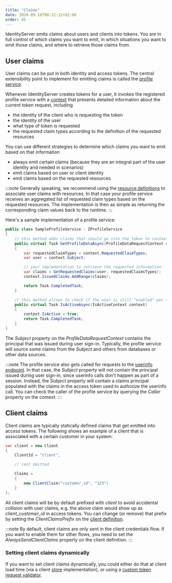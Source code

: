 ```yaml
---
title: "Claims"
date: 2020-09-10T08:22:12+02:00
order: 45
---
```


IdentityServer emits claims about users and clients into tokens. You are in full control of which claims you want to emit, in which situations you want to emit those claims, and where to retrieve those claims from.

## User claims
User claims can be put in both identity and access tokens. The central extensibility point to implement for emitting claims is called the [profile service](../reference/services/profile_service).

Whenever IdentityServer creates tokens for a user, it invokes the registered profile service with a [context](../reference/services/profile_service#duendeidentityservermodelsprofiledatarequestcontext) that presents detailed information about the current token request, including

* the identity of the client who is requesting the token
* the identity of the user
* what type of token is requested
* the requested claim types according to the definition of the requested resources

You can use different strategies to determine which claims you want to emit based on that information

* always emit certain claims (because they are an integral part of the user identity and needed in scenarios)
* emit claims based on user or client identity
* emit claims based on the requested resources

:::note
Generally speaking, we recommend using the [resource definitions](../fundamentals/resources) to associate user claims with resources. In that case your profile service receives an aggregated list of requested claim types based on the requested resources. The implementation is then as simple as returning the corresponding claim values back to the runtime.
:::

Here's a sample implementation of a profile service:

```cs
public class SampleProfileService : IProfileService
{
    // this method adds claims that should go into the token to context.IssuedClaims
    public virtual Task GetProfileDataAsync(ProfileDataRequestContext context)
    {
        var requestedClaimTypes = context.RequestedClaimTypes;
        var user = context.Subject;

        // your implementation to retrieve the requested information
        var claims = GetRequestedClaims(user, requestedClaimsTypes);
        context.IssuedClaims.AddRange(claims);

        return Task.CompletedTask;
    }

    // this method allows to check if the user is still "enabled" per token request
    public virtual Task IsActiveAsync(IsActiveContext context)
    {
        context.IsActive = true;
        return Task.CompletedTask;
    }
}
```

The *Subject* property on the *ProfileDataRequestContext* contains the principal that was issued during user sign-in. Typically, the profile service will source some claims from the *Subject* and others from databases or other data sources.

:::note
The profile service also gets called for requests to the [userinfo endpoint](../reference/endpoints/userinfo). In that case, the *Subject* property will not contain the principal issued during user sign-in, since userinfo calls don't happen as part of a session. Instead, the *Subject* property will contain a claims principal populated with the claims in the access token used to authorize the userinfo call. You can check the caller of the profile service by querying the *Caller* property on the context.
:::

## Client claims
Client claims are typically statically defined claims that get emitted into access tokens. The following shows an example of a client that is associated with a certain customer in your system:

```cs
var client = new Client
{
    ClientId = "client",

    // rest omitted

    Claims =
    {
        new ClientClaim("customer_id", "123")
    }
};
```

All client claims will be by default prefixed with *client* to avoid accidental collision with user claims, e.g. the above claim would show up as *client_customer_id* in access tokens. You can change (or remove) that prefix by setting the *ClientClaimsPrefix* on the [client definition](../reference/models/client#token). 

:::note
By default, client claims are only sent in the client credentials flow. If you want to enable them for other flows, you need to set the *AlwaysSendClientClaims* property on the client definition.
:::

### Setting client claims dynamically
If you want to set client claims dynamically, you could either do that at client load time (via a client [store](../data) implementation), or using a [custom token request validator](../tokens/dynamic_validation).